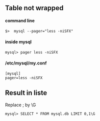 ## Table not wrapped

#### command line
    $>  mysql --pager="less -niSFX"

#### inside mysql
    mysql> pager less -niSFX

#### /etc/mysql/my.conf
    [mysql]  
    pager=less -niSFX


## Result in liste
Replace ; by \G

    mysql> SELECT * FROM mysql.db LIMIT 0,1\G

